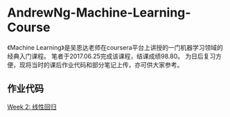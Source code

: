 # AndrewNg-Machine-Learning-Course
《Machine Learning》是吴恩达老师在coursera平台上讲授的一门机器学习领域的经典入门课程。
笔者于2017.06.25完成该课程，结课成绩98.80。
为日后复习方便，现将当时的课后作业代码和部分笔记上传，亦可供大家参考。

## 作业代码
[Week 2: 线性回归](./assignments/machine-learning-ex1-线性回归) 
